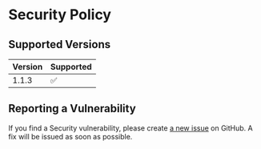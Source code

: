 # Security Policy

## Supported Versions

| Version | Supported          |
| ------- | ------------------ |
| 1.1.3   | :white_check_mark: |

## Reporting a Vulnerability

If you find a Security vulnerability, please create [a new issue](https://github.com/TheAcharya/Airlift/issues) on GitHub. A fix will be issued as soon as possible.

